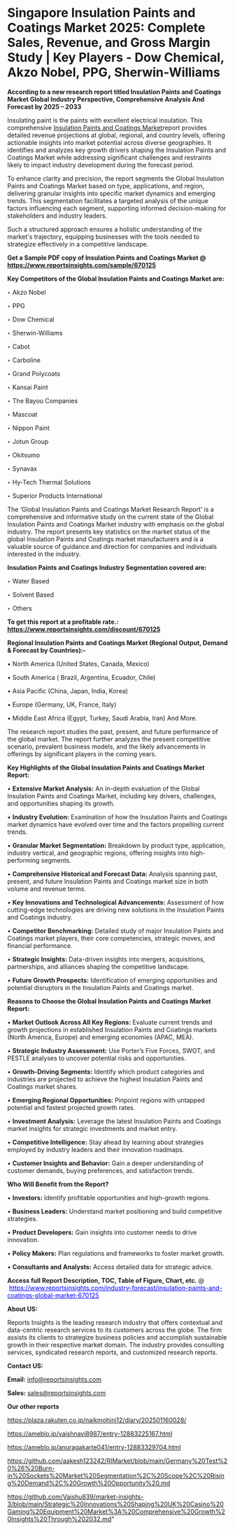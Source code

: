 # Singapore Insulation Paints and Coatings Market 2025: Complete Sales, Revenue, and Gross Margin Study | Key Players - Dow Chemical, Akzo Nobel, PPG, Sherwin-Williams

<strong>According to a new research report titled Insulation Paints and Coatings Market Global Industry Perspective, Comprehensive Analysis And Forecast by 2025 – 2033</strong>

Insulating paint is the paints with excellent electrical insulation. This comprehensive <a href=https://www.reportsinsights.com/sample/670125>Insulation Paints and Coatings Market</a>report provides detailed revenue projections at global, regional, and country levels, offering actionable insights into market potential across diverse geographies. It identifies and analyzes key growth drivers shaping the Insulation Paints and Coatings Market while addressing significant challenges and restraints likely to impact industry development during the forecast period.

To enhance clarity and precision, the report segments the Global Insulation Paints and Coatings Market based on type, applications, and region, delivering granular insights into specific market dynamics and emerging trends. This segmentation facilitates a targeted analysis of the unique factors influencing each segment, supporting informed decision-making for stakeholders and industry leaders.

Such a structured approach ensures a holistic understanding of the market's trajectory, equipping businesses with the tools needed to strategize effectively in a competitive landscape.

<strong>Get a Sample PDF copy of Insulation Paints and Coatings Market </strong><strong>@<a href=https://www.reportsinsights.com/sample/670125 style=color:#0000ff;> https://www.reportsinsights.com/sample/670125</a></strong></font>

<strong>Key Competitors of the Global Insulation Paints and Coatings Market are:</strong>

‣ Akzo Nobel

‣ PPG

‣ Dow Chemical

‣ Sherwin-Williams

‣ Cabot

‣ Carboline

‣ Grand Polycoats

‣ Kansai Paint

‣ The Bayou Companies

‣ Mascoat

‣ Nippon Paint

‣ Jotun Group

‣ Okitsumo

‣ Synavax

‣ Hy-Tech Thermal Solutions

‣ Superior Products International

The ‘Global Insulation Paints and Coatings Market Research Report’ is a comprehensive and informative study on the current state of the Global Insulation Paints and Coatings Market industry with emphasis on the global industry. The report presents key statistics on the market status of the global Insulation Paints and Coatings market manufacturers and is a valuable source of guidance and direction for companies and individuals interested in the industry.

<strong>Insulation Paints and Coatings Industry Segmentation covered are:</strong>

‣ Water Based

‣ Solvent Based

‣ Others

<strong>To get this report at a profitable rate.: <a href=https://www.reportsinsights.com/discount/670125 style=color:#0000ff;>https://www.reportsinsights.com/discount/670125</a></strong></font>

<strong>Regional Insulation Paints and Coatings Market (Regional Output, Demand &amp; Forecast by Countries):-</strong>

• North America (United States, Canada, Mexico)

• South America ( Brazil, Argentina, Ecuador, Chile)

• Asia Pacific (China, Japan, India, Korea)

• Europe (Germany, UK, France, Italy)

• Middle East Africa (Egypt, Turkey, Saudi Arabia, Iran) And More.

The research report studies the past, present, and future performance of the global market. The report further analyzes the present competitive scenario, prevalent business models, and the likely advancements in offerings by significant players in the coming years.

<strong>Key Highlights of the Global Insulation Paints and Coatings Market Report:</strong>

• <strong>Extensive Market Analysis:</strong> An in-depth evaluation of the Global Insulation Paints and Coatings Market, including key drivers, challenges, and opportunities shaping its growth.

• <strong>Industry Evolution:</strong> Examination of how the Insulation Paints and Coatings market dynamics have evolved over time and the factors propelling current trends.

• <strong>Granular Market Segmentation:</strong> Breakdown by product type, application, industry vertical, and geographic regions, offering insights into high-performing segments.

• <strong>Comprehensive Historical and Forecast Data:</strong> Analysis spanning past, present, and future Insulation Paints and Coatings market size in both volume and revenue terms.

• <strong>Key Innovations and Technological Advancements:</strong> Assessment of how cutting-edge technologies are driving new solutions in the Insulation Paints and Coatings industry.

• <strong>Competitor Benchmarking:</strong> Detailed study of major Insulation Paints and Coatings market players, their core competencies, strategic moves, and financial performance.

• <strong>Strategic Insights:</strong> Data-driven insights into mergers, acquisitions, partnerships, and alliances shaping the competitive landscape.

• <strong>Future Growth Prospects:</strong> Identification of emerging opportunities and potential disruptors in the Insulation Paints and Coatings market.

<strong>Reasons to Choose the Global Insulation Paints and Coatings Market Report:</strong>

• <strong>Market Outlook Across All Key Regions:</strong> Evaluate current trends and growth projections in established Insulation Paints and Coatings markets (North America, Europe) and emerging economies (APAC, MEA).

• <strong>Strategic Industry Assessment:</strong> Use Porter’s Five Forces, SWOT, and PESTLE analyses to uncover potential risks and opportunities.

• <strong>Growth-Driving Segments:</strong> Identify which product categories and industries are projected to achieve the highest Insulation Paints and Coatings market shares.

• <strong>Emerging Regional Opportunities:</strong> Pinpoint regions with untapped potential and fastest projected growth rates.

• <strong>Investment Analysis:</strong> Leverage the latest Insulation Paints and Coatings market insights for strategic investments and market entry.

• <strong>Competitive Intelligence:</strong> Stay ahead by learning about strategies employed by industry leaders and their innovation roadmaps.

• <strong>Customer Insights and Behavior:</strong> Gain a deeper understanding of customer demands, buying preferences, and satisfaction trends.

<strong>Who Will Benefit from the Report?</strong>

• <strong>Investors:</strong> Identify profitable opportunities and high-growth regions.

• <strong>Business Leaders:</strong> Understand market positioning and build competitive strategies.

• <strong>Product Developers:</strong> Gain insights into customer needs to drive innovation.

• <strong>Policy Makers:</strong> Plan regulations and frameworks to foster market growth.

• <strong>Consultants and Analysts:</strong> Access detailed data for strategic advice.
</ul>
<strong>Access full Report Description, TOC, Table of Figure, Chart, etc. </strong>@  <a href=https://www.reportsinsights.com/industry-forecast/insulation-paints-and-coatings-global-market-670125 style=color:#0000ff;>https://www.reportsinsights.com/industry-forecast/insulation-paints-and-coatings-global-market-670125</a></font>

<strong><strong>About US</strong>:</strong>

Reports Insights is the leading research industry that offers contextual and data-centric research services to its customers across the globe. The firm assists its clients to strategize business policies and accomplish sustainable growth in their respective market domain. The industry provides consulting services, syndicated research reports, and customized research reports.

<strong>Contact US:</strong>

<p class=""""><b>Email:</b> <a href=mailto:info@reportsinsights.com>info@reportsinsights.com</a></p>
<p class=""""><b>Sales:</b> <a href=mailto:sales@reportsinsights.com>sales@reportsinsights.com</a></p>

<strong>Our other reports</strong>

<a href=https://plaza.rakuten.co.jp/naikmohini12/diary/202501160028/>https://plaza.rakuten.co.jp/naikmohini12/diary/202501160028/</a>

<a href=https://ameblo.jp/vaishnavi8987/entry-12883225167.html>https://ameblo.jp/vaishnavi8987/entry-12883225167.html</a>

<a href=https://ameblo.jp/anuragakarte041/entry-12883329704.html>https://ameblo.jp/anuragakarte041/entry-12883329704.html</a>

<a href=https://github.com/aakesh123242/RIMarket/blob/main/Germany%20Test%20%26%20Burn-in%20Sockets%20Market%20Segmentation%2C%20Scope%2C%20Rising%20Demand%2C%20Growth%20Opportunity%20.md>https://github.com/aakesh123242/RIMarket/blob/main/Germany%20Test%20%26%20Burn-in%20Sockets%20Market%20Segmentation%2C%20Scope%2C%20Rising%20Demand%2C%20Growth%20Opportunity%20.md</a>

<a href=https://github.com/Vaishu839/market-insights-3/blob/main/Strategic%20Innovations%20Shaping%20UK%20Casino%20Gaming%20Equipment%20Market%3A%20Comprehensive%20Growth%20Insights%20Through%202032.md>https://github.com/Vaishu839/market-insights-3/blob/main/Strategic%20Innovations%20Shaping%20UK%20Casino%20Gaming%20Equipment%20Market%3A%20Comprehensive%20Growth%20Insights%20Through%202032.md</a>"
